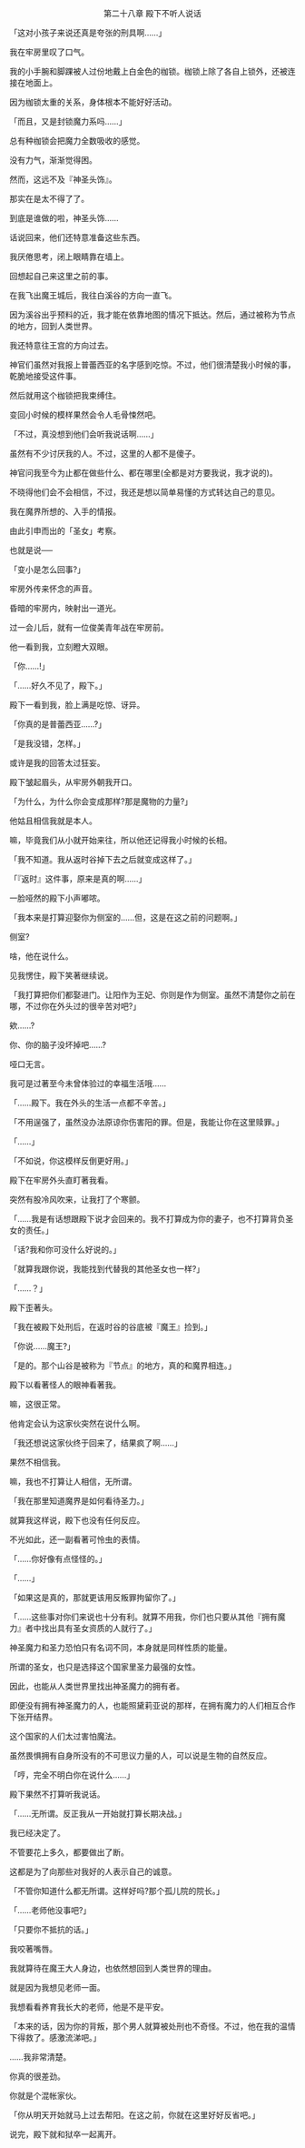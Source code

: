 <p align="center">第二十八章 殿下不听人说话</p>

「这对小孩子来说还真是夸张的刑具啊……」

我在牢房里叹了口气。

我的小手腕和脚踝被人过份地戴上白金色的枷锁。枷锁上除了各自上锁外，还被连接在地面上。

因为枷锁太重的关系，身体根本不能好好活动。

「而且，又是封锁魔力系吗……」

总有种枷锁会把魔力全数吸收的感觉。

没有力气，渐渐觉得困。

然而，这远不及『神圣头饰』。

那实在是太不得了了。

到底是谁做的啦，神圣头饰……

话说回来，他们还特意准备这些东西。

我厌倦思考，闭上眼睛靠在墙上。

回想起自己来这里之前的事。

在我飞出魔王城后，我往白溪谷的方向一直飞。

因为溪谷出乎预料的近，我才能在依靠地图的情况下抵达。然后，通过被称为节点的地方，回到人类世界。

我还特意往王宫的方向过去。

神官们虽然对我报上普蕾西亚的名字感到吃惊。不过，他们很清楚我小时候的事，乾脆地接受这件事。

然后就用这个枷锁把我束缚住。

变回小时候的模样果然会令人毛骨悚然吧。

「不过，真没想到他们会听我说话啊……」

虽然有不少讨厌我的人。不过，这里的人都不是傻子。

神官问我至今为止都在做些什么、都在哪里(全都是对方要我说，我才说的)。

不晓得他们会不会相信，不过，我还是想以简单易懂的方式转达自己的意见。

我在魔界所想的、入手的情报。

由此引申而出的「圣女」考察。

也就是说──

「变小是怎么回事?」

牢房外传来怀念的声音。

昏暗的牢房内，映射出一道光。

过一会儿后，就有一位俊美青年战在牢房前。

他一看到我，立刻瞪大双眼。

「你……!」

「……好久不见了，殿下。」

殿下一看到我，脸上满是吃惊、讶异。

「你真的是普蕾西亚……?」

「是我没错，怎样。」

或许是我的回答太过狂妄。

殿下皱起眉头，从牢房外朝我开口。

「为什么，为什么你会变成那样?那是魔物的力量?」

他姑且相信我就是本人。

嘛，毕竟我们从小就开始来往，所以他还记得我小时候的长相。

「我不知道。我从返时谷掉下去之后就变成这样了。」

「『返时』这件事，原来是真的啊……」

一脸哑然的殿下小声嘟哝。

「我本来是打算迎娶你为侧室的……但，这是在这之前的问题啊。」

侧室?

啥，他在说什么。

见我愣住，殿下笑著继续说。

「我打算把你们都娶进门。让阳作为王妃、你则是作为侧室。虽然不清楚你之前在哪，不过你在外头过的很辛苦对吧?」

欸……?

你、你的脑子没坏掉吧……?

哑口无言。

我可是过著至今未曾体验过的幸福生活哦……

「……殿下。我在外头的生活一点都不辛苦。」

「不用逞强了，虽然没办法原谅你伤害阳的罪。但是，我能让你在这里赎罪。」

「……」

「不如说，你这模样反倒更好用。」

殿下在牢房外头直盯著我看。

突然有股冷风吹来，让我打了个寒颤。

「……我是有话想跟殿下说才会回来的。我不打算成为你的妻子，也不打算背负圣女的责任。」

「话?我和你可没什么好说的。」

「就算我跟你说，我能找到代替我的其他圣女也一样?」

「……？」

殿下歪著头。

「我在被殿下处刑后，在返时谷的谷底被『魔王』捡到。」

「你说……魔王?」

「是的。那个山谷是被称为『节点』的地方，真的和魔界相连。」

殿下以看著怪人的眼神看著我。

嘛，这很正常。

他肯定会认为这家伙突然在说什么啊。

「我还想说这家伙终于回来了，结果疯了啊……」

果然不相信我。

嘛，我也不打算让人相信，无所谓。

「我在那里知道魔界是如何看待圣力。」

就算我这样说，殿下也没有任何反应。

不光如此，还一副看著可怜虫的表情。

「……你好像有点怪怪的。」

「……」

「如果这是真的，那就更该用反叛罪拘留你了。」

「……这些事对你们来说也十分有利。就算不用我，你们也只要从其他『拥有魔力』者中找出具有圣女资质的人就行了。」

神圣魔力和圣力恐怕只有名词不同，本身就是同样性质的能量。

所谓的圣女，也只是选择这个国家里圣力最强的女性。

因此，也能从人类世界里找出神圣魔力的拥有者。

即便没有拥有神圣魔力的人，也能照黛莉亚说的那样，在拥有魔力的人们相互合作下张开结界。

这个国家的人们太过害怕魔法。

虽然畏惧拥有自身所没有的不可思议力量的人，可以说是生物的自然反应。

「哼，完全不明白你在说什么……」

殿下果然不打算听我说话。

「……无所谓。反正我从一开始就打算长期决战。」

我已经决定了。

不管要花上多久，都要做出了断。

这都是为了向那些对我好的人表示自己的诚意。

「不管你知道什么都无所谓。这样好吗?那个孤儿院的院长。」

「……老师他没事吧?」

「只要你不抵抗的话。」

我咬著嘴唇。

我就算待在魔王大人身边，也依然想回到人类世界的理由。

就是因为我想见老师一面。

我想看看养育我长大的老师，他是不是平安。

「本来的话，因为你的背叛，那个男人就算被处刑也不奇怪。不过，他在我的温情下得救了。感激流涕吧。」

……我非常清楚。

你真的很差劲。

你就是个混帐家伙。

「你从明天开始就马上过去帮阳。在这之前，你就在这里好好反省吧。」

说完，殿下就和狱卒一起离开。

